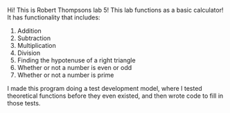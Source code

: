 Hi! This is Robert Thompsons lab 5!
This lab functions as a basic calculator! It has functionality that includes:
1. Addition
1. Subtraction
1. Multiplication
1. Division
1. Finding the hypotenuse of a right triangle
1. Whether or not a number is even or odd
1. Whether or not a number is prime

I made this program doing a test development model, where I tested theoretical functions before they even existed, and then wrote code to fill in those tests.